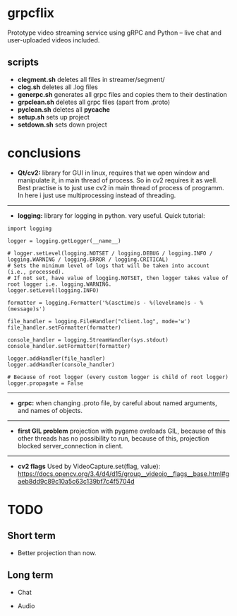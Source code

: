 # grpcflix

Prototype video streaming service using gRPC and Python – live chat and user-uploaded videos included.

## scripts

- **clegment.sh** deletes all files in streamer/segment/
- **clog.sh** deletes all .log files
- **generpc.sh** generates all grpc files and copies them to their destination
- **grpclean.sh** deletes all grpc files (apart from .proto)
- **pyclean.sh** deletes all __pycache__
- **setup.sh** sets up project
- **setdown.sh** sets down project

# conclusions

- **Qt/cv2:** library for GUI in linux, requires that we open window and manipulate it, in main thread of process. So in cv2 requires it as well. Best practise is to just use cv2 in main thread of process of programm. In here i just use multiprocessing instead of threading.

---

- **logging:** library for logging in python. very useful. Quick tutorial:

```
import logging

logger = logging.getLogger(__name__)

# logger.setLevel(logging.NOTSET / logging.DEBUG / logging.INFO / logging.WARNING / logging.ERROR / logging.CRITICAL)
# Sets the minimum level of logs that will be taken into account (i.e., processed).
# If not set, have value of logging.NOTSET, then logger takes value of root logger i.e. logging.WARNING.
logger.setLevel(logging.INFO)

formatter = logging.Formatter('%(asctime)s - %(levelname)s - %(message)s')

file_handler = logging.FileHandler("client.log", mode='w')
file_handler.setFormatter(formatter)

console_handler = logging.StreamHandler(sys.stdout)
console_handler.setFormatter(formatter)

logger.addHandler(file_handler)
logger.addHandler(console_handler)

# Because of root logger (every custom logger is child of root logger)
logger.propagate = False

```

---

- **grpc:** when changing .proto file, by careful about named arguments, and names of objects.

---

- **first GIL problem** projection with pygame oveloads GIL, because of this other threads has no possibility to run, because of this, projection blocked server_connection in client.

---

- **cv2 flags** Used by VideoCapture.set(flag, value): https://docs.opencv.org/3.4/d4/d15/group__videoio__flags__base.html#gaeb8dd9c89c10a5c63c139bf7c4f5704d

# TODO

## Short term

- Better projection than now.

## Long term

- Chat

- Audio